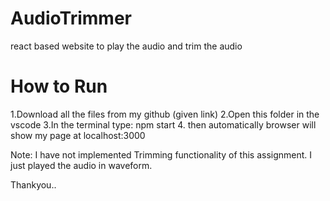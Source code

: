 # AudioTrimmer
react based website to play the audio and trim the audio

# How to Run
1.Download all the files from my github (given link)
2.Open this folder in the vscode
3.In the terminal type: npm start
4. then automatically browser will show my page at localhost:3000

Note: I have not implemented Trimming functionality of this assignment. I just played the audio in waveform.

Thankyou..
